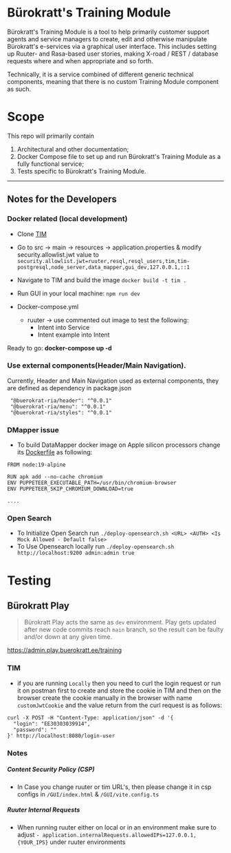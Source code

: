 # Bürokratt's Training Module

Bürokratt's Training Module is a tool to help primarily customer support agents and service managers to create, edit and otherwise manipulate Bürokratt's e-services via a graphical user interface. This includes setting up Ruuter- and Rasa-based user stories, making X-road / REST / database requests where and when appropriate and so forth.

Technically, it is a service combined of different generic technical components, meaning that there is no custom Training Module component as such.

# Scope

This repo will primarily contain

1. Architectural and other documentation;
2. Docker Compose file to set up and run Bürokratt's Training Module as a fully functional service;
3. Tests specific to Bürokratt's Training Module.

---

## Notes for the Developers

### Docker related (local development)

- Clone [TIM](https://github.com/buerokratt/TIM)
- Go to src -> main -> resources -> application.properties & modify security.allowlist.jwt value to `security.allowlist.jwt=ruuter,resql,resql_users,tim,tim-postgresql,node_server,data_mapper,gui_dev,127.0.0.1,::1`
- Navigate to TIM and build the image `docker build -t tim .`

- Run GUI in your local machine: `npm run dev`
- Docker-compose.yml
  - ruuter -> use commented out image to test the following:
    - Intent into Service
    - Intent example into Intent

Ready to go: **docker-compose up -d**

### Use external components(Header/Main Navigation).

Currently, Header and Main Navigation used as external components, they are defined as dependency in package.json

```
 "@buerokrat-ria/header": "^0.0.1"
 "@buerokrat-ria/menu": "^0.0.1"
 "@buerokrat-ria/styles": "^0.0.1"
```

### DMapper issue

- To build DataMapper docker image on Apple silicon processors change its [Dockerfile](/DSL/DataMapper/Dockerfile) as following:

```
FROM node:19-alpine

RUN apk add --no-cache chromium
ENV PUPPETEER_EXECUTABLE_PATH=/usr/bin/chromium-browser
ENV PUPPETEER_SKIP_CHROMIUM_DOWNLOAD=true

....
```

### Open Search

- To Initialize Open Search run `./deploy-opensearch.sh <URL> <AUTH> <Is Mock Allowed - Default false>`
- To Use Opensearch locally run `./deploy-opensearch.sh http://localhost:9200 admin:admin true`

# Testing

## Bürokratt Play

> Bürokratt Play acts the same as `dev` environment. Play gets updated after new code commits reach `main` branch, so the result can be faulty and/or down at any given time.

https://admin.play.buerokratt.ee/training

### TIM

- if you are running `Locally` then you need to curl the login request or run it on postman first to create and store the cookie in TIM and then on the browser create the cookie manually in the browser with name `customJwtCookie` and the value return from the curl
  request is as follows:

```
curl -X POST -H "Content-Type: application/json" -d '{
  "login": "EE30303039914",
  "password": ""
}' http://localhost:8080/login-user
```

### Notes

##### Content Security Policy (CSP)

- In Case you change ruuter or tim URL's, then please change it in csp configs in `/GUI/index.html` & `/GUI/vite.config.ts`

##### Ruuter Internal Requests

- When running ruuter either on local or in an environment make sure to adjust `- application.internalRequests.allowedIPs=127.0.0.1,{YOUR_IPS}` under ruuter environments
